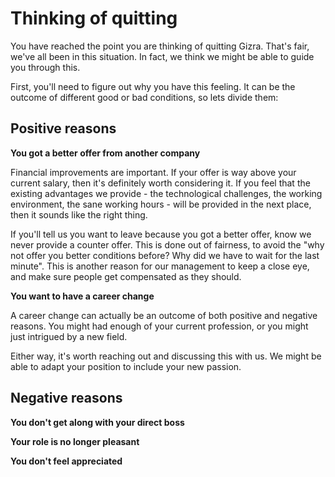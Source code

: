 # Thinking of quitting

You have reached the point you are thinking of quitting Gizra. That's fair, we've all been in this situation. In fact, we think we might be able to guide you through this.

First, you'll need to figure out why you have this feeling. It can be the outcome of different good or bad conditions, so lets divide them:

## Positive reasons

**You got a better offer from another company**

Financial improvements are important. If your offer is way above your current salary, then it's definitely worth considering it. If you feel that the existing advantages we provide - the technological challenges, the working environment, the sane working hours - will be provided in the next place, then it sounds like the right thing.

If you'll tell us you want to leave because you got a better offer, know we never provide a counter offer. This is done out of fairness, to avoid the "why not offer you better conditions before? Why did we have to wait for the last minute". This is another reason for our management to keep a close eye, and make sure people get compensated as they should.

**You want to have a career change**

A career change can actually be an outcome of both positive and negative reasons. You might had enough of your current profession, or you might just intrigued by a new field.

Either way, it's worth reaching out and discussing this with us. We might be able to adapt your position to include your new passion.

## Negative reasons

**You don't get along with your direct boss**

**Your role is no longer pleasant**

**You don't feel appreciated**

